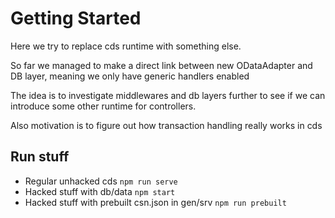 # Getting Started

Here we try to replace cds runtime with something else.

So far we managed to make a direct link between new ODataAdapter and DB layer,
meaning we only have generic handlers enabled

The idea is to investigate middlewares and db layers further to see if we can introduce some other runtime for controllers.

Also motivation is to figure out how transaction handling really works in cds

## Run stuff

- Regular unhacked cds `npm run serve`
- Hacked stuff with db/data `npm start`
- Hacked stuff with prebuilt csn.json in gen/srv `npm run prebuilt`
